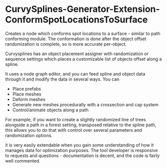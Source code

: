 # CurvySplines-Generator-Extension-ConformSpotLocationsToSurface

 Creates a node which conforms spot locations to a surface - similar to path conforming module. The conformation is done after the object offset randomization is complete, so is more accurate per-object.

 Curvysplines has an object placement assigner with randomization or sequence settings which places a customizable list of objects offset along a spline.



 It uses a node graph editor, and you can feed spline and object data through it and modify the data in several ways. 
 You can 
   - Place prefabs
   - Place meshes
   - Deform meshes
   - Generate new meshes procedurally with a crossection and cap system
   - Control/animate objects along a path

 For example, if you want to create a slightly randomized line of trees alongside a path in a forest setting, transposed relative to the spline path, this allows you to do that with control over several parameters and randomization options.

 it is very easily extendable when you gain some understanding of how it manages data for optimization purposes.
 The tool developer is responsive to requests and questions - documentation is decent, and the code is fairly well commented.
